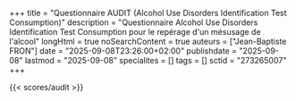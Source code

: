 +++
title = "Questionnaire AUDIT (Alcohol Use Disorders Identification Test Consumption)"
description = "Questionnaire Alcohol Use Disorders Identification Test Consumption pour le repérage d'un mésusage de l'alcool"
longHtml = true
noSearchContent = true
auteurs = ["Jean-Baptiste FRON"]
date = "2025-09-08T23:26:00+02:00"
publishdate = "2025-09-08"
lastmod = "2025-09-08"
specialites = []
tags = []
sctid = "273265007"
+++

{{< scores/audit >}}
